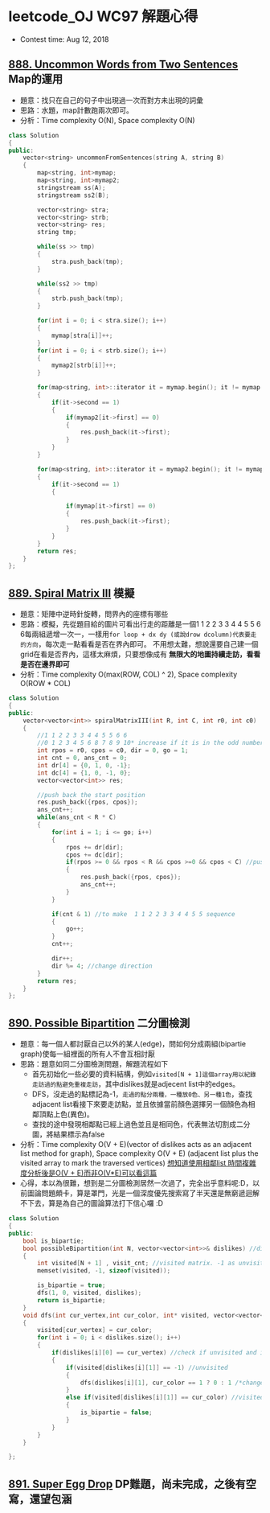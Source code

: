 # leetcode_OJ WC97 解題心得
* Contest time: Aug 12, 2018

## [888. Uncommon Words from Two Sentences](https://leetcode.com/problems/uncommon-words-from-two-sentences/description/) Map的運用
* 題意：找只在自己的句子中出現過一次而對方未出現的詞彙
* 思路：水題，map計數跑兩次即可。
* 分析：Time complexity O(N), Space complexity O(N)
```cpp
class Solution
{
public:
    vector<string> uncommonFromSentences(string A, string B)
    {
        map<string, int>mymap;
        map<string, int>mymap2;
        stringstream ss(A);
        stringstream ss2(B);

        vector<string> stra;
        vector<string> strb;
        vector<string> res;
        string tmp;

        while(ss >> tmp)
        {
            stra.push_back(tmp);
        }

        while(ss2 >> tmp)
        {
            strb.push_back(tmp);
        }

        for(int i = 0; i < stra.size(); i++)
        {
            mymap[stra[i]]++;
        }
        for(int i = 0; i < strb.size(); i++)
        {
            mymap2[strb[i]]++;
        }

        for(map<string, int>::iterator it = mymap.begin(); it != mymap.end(); it++)
        {
            if(it->second == 1)
            {
                if(mymap2[it->first] == 0)
                {
                    res.push_back(it->first);
                }
            }
        }

        for(map<string, int>::iterator it = mymap2.begin(); it != mymap2.end(); it++)
        {
            if(it->second == 1)
            {

                if(mymap[it->first] == 0)
                {
                    res.push_back(it->first);
                }
            }
        }
        return res;
    }
};
```

## [889. Spiral Matrix III](https://leetcode.com/problems/spiral-matrix-iii/description/) 模擬
* 題意：矩陣中逆時針旋轉，問界內的座標有哪些
* 思路：模擬，先從題目給的圖片可看出行走的距離是一個1 1 2 2 3 3 4 4 5 5 6 6每兩組遞增一次一，一樣用`for loop + dx dy (或說drow dcolumn)代表要走的方向`，每次走一點看看是否在界內即可。
不用想太難，想說還要自己建一個grid在看是否界內，這樣太麻煩，只要想像成有 **無限大的地圖持續走訪，看看是否在邊界即可**
* 分析：Time complexity O(max(ROW, COL) ^ 2), Space complexity O(ROW * COL)
```cpp
class Solution
{
public:
    vector<vector<int>> spiralMatrixIII(int R, int C, int r0, int c0)
    {
        //1 1 2 2 3 3 4 4 5 5 6 6
        //0 1 2 3 4 5 6 8 7 8 9 10* increase if it is in the odd number
        int rpos = r0, cpos = c0, dir = 0, go = 1;
        int cnt = 0, ans_cnt = 0;
        int dr[4] = {0, 1, 0, -1};
        int dc[4] = {1, 0, -1, 0};
        vector<vector<int>> res;

        //push back the start position
        res.push_back({rpos, cpos});
        ans_cnt++;
        while(ans_cnt < R * C)
        {
            for(int i = 1; i <= go; i++)
            {
                rpos += dr[dir];
                cpos += dc[dir];
                if(rpos >= 0 && rpos < R && cpos >=0 && cpos < C) //push back th eanswer if it is in the grid
                {
                    res.push_back({rpos, cpos});
                    ans_cnt++;
                }
            }

            if(cnt & 1) //to make  1 1 2 2 3 3 4 4 5 5 sequence
            {
                go++;
            }
            cnt++;

            dir++;
            dir %= 4; //change direction
        }
        return res;
    }
};

```

## [890. Possible Bipartition](https://leetcode.com/problems/possible-bipartition/description/) 二分圖檢測
* 題意：每一個人都討厭自己以外的某人(edge)，問如何分成兩組(bipartie graph)使每一組裡面的所有人不會互相討厭
* 思路：題意如同二分圖檢測問題，解題流程如下
    * 首先初始化一些必要的資料結構，例如`visited[N + 1]這個array用以紀錄走訪過的點避免重複走訪`，其中dislikes就是adjecent list中的edges。
    * DFS，沒走過的點標記為-1，`走過的點分兩種，一種放0色、另一種1色`，查找adjacent list看接下來要走訪點，並且依據當前顏色選擇另一個顏色為相鄰頂點上色(異色)。
    * 查找的途中發現相鄰點已經上過色並且是相同色，代表無法切割成二分圖，將結果標示為false
* 分析：Time complexity O(V + E)(vector of dislikes acts as an adjacent list method for graph), Space complexity O(V + E) (adjacent list plus the visited array to mark the traversed vertices) [想知道使用相鄰list 時間複雜度分析後是O(V + E)而非O(V*E)可以看這篇](https://www.quora.com/Why-is-the-complexity-of-DFS-O-V+E)
* 心得，本以為很難，想到是二分圖檢測居然一次過了，完全出乎意料呢:D，以前圖論問題頗卡，算是罩門，光是一個深度優先搜索寫了半天還是無窮遞迴解不下去，算是為自己的圖論算法打下信心囉 :D

```cpp
class Solution
{
public:
    bool is_bipartie;
    bool possibleBipartition(int N, vector<vector<int>>& dislikes) //dislike act as adjacent matrix
    {
        int visited[N + 1] , visit_cnt; //visited matrix. -1 as unvisited, 0 as color1, 1 as color2
        memset(visited, -1, sizeof(visited));

        is_bipartie = true;
        dfs(1, 0, visited, dislikes);
        return is_bipartie;
    }
    void dfs(int cur_vertex,int cur_color, int* visited, vector<vector<int>>& dislikes)
    {
        visited[cur_vertex] = cur_color;
        for(int i = 0; i < dislikes.size(); i++)
        {
            if(dislikes[i][0] == cur_vertex) //check if unvisited and is the path of current vertex
            {
                if(visited[dislikes[i][1]] == -1) //unvisited
                {
                    dfs(dislikes[i][1], cur_color == 1 ? 0 : 1 /*change the color for adjacent vertices*/, visited, dislikes);
                }
                else if(visited[dislikes[i][1]] == cur_color) //visited, same color, not bipartie graph
                {
                    is_bipartie = false;
                }
            }
        }
    }

};

```

## [891. Super Egg Drop](https://leetcode.com/problems/super-egg-drop/description/) DP難題，尚未完成，之後有空寫，還望包涵
